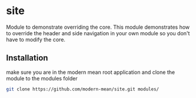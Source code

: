 # site
Module to demonstrate overriding the core.  This module demonstrates how to override the header and side navigation in your own module so you don't have to modify the core.

## Installation
make sure you are in the modern mean root application and clone the module to the modules folder
```sh
git clone https://github.com/modern-mean/site.git modules/
```
